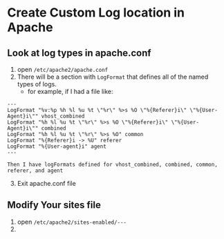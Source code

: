 # Create Custom Log location in Apache

## Look at log types in apache.conf
1. open `/etc/apache2/apache.conf`
2. There will be a section with `LogFormat` that defines all of the named types of logs. 
	- for example, if I had a file like:
```
---
LogFormat "%v:%p %h %l %u %t \"%r\" %>s %O \"%{Referer}i\" \"%{User-Agent}i\"" vhost_combined
LogFormat "%h %l %u %t \"%r\" %>s %O \"%{Referer}i\" \"%{User-Agent}i\"" combined
LogFormat "%h %l %u %t \"%r\" %>s %O" common
LogFormat "%{Referer}i -> %U" referer
LogFormat "%{User-agent}i" agent
---
```

	Then I have logFormats defined for vhost_combined, combined, common, referer, and agent

3. Exit apache.conf file

## Modify Your sites file

1. open `/etc/apache2/sites-enabled/---`
2. 
